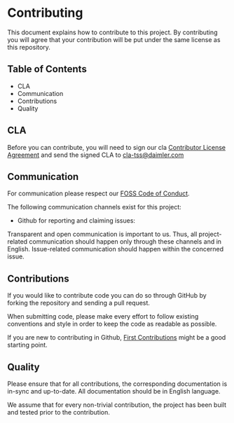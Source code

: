 <!-- SPDX-License-Identifier: MIT -->
# Contributing

This document explains how to contribute to this project.
By contributing you will agree that your contribution will be put under the same license as this repository.

## Table of Contents
- CLA
- Communication
- Contributions
- Quality

## CLA

Before you can contribute, you will need to sign our cla [Contributor License Agreement](https://github.com/Daimler/daimler-foss/blob/master/cla/2019-09-11_Daimler_FOSS_CLA_DaimlerTSS.pdf) and send the signed CLA to <cla-tss@daimler.com> 

## Communication

For communication please respect our [FOSS Code of Conduct](https://github.com/Daimler/daimler-foss/blob/master/CODE_OF_CONDUCT.md).

The following communication channels exist for this project:
- Github for reporting and claiming issues:  

Transparent and open communication is important to us. 
Thus, all project-related communication should happen only through these channels and in English. 
Issue-related communication should happen within the concerned issue.

## Contributions
If you would like to contribute code you can do so through GitHub by forking the repository and sending a pull request.

When submitting code, please make every effort to follow existing conventions and style in order to keep the code as readable as possible.

If you are new to contributing in Github, [First Contributions](https://github.com/firstcontributions/first-contributions) might be a good starting point.

## Quality
Please ensure that for all contributions, the corresponding documentation is in-sync and up-to-date. All documentation should be in English language. 

We assume that for every non-trivial contribution, the project has been built and tested prior to the contribution. 

